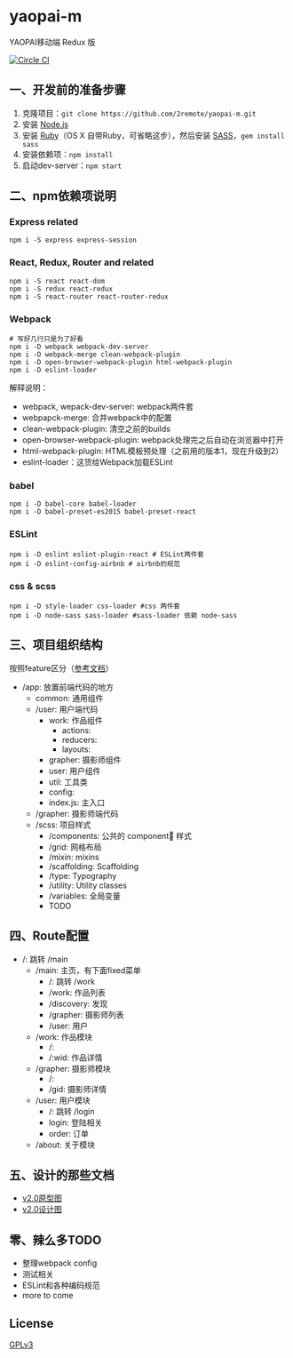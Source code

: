 # yaopai-m

YAOPAI移动端 Redux 版

[![Circle CI](https://circleci.com/gh/2remote/yaopai-m.svg?style=svg)](https://circleci.com/gh/2remote/yaopai-m)

## 一、开发前的准备步骤

1. 克隆项目：`git clone https://github.com/2remote/yaopai-m.git`
2. 安装 [Node.js](https://nodejs.org/)
3. 安装 [Ruby](https://www.ruby-lang.org/en/)（OS X 自带Ruby，可省略这步），然后安装 [SASS](http://sass-lang.com/)，`gem install sass`
4. 安装依赖项：`npm install`
5. 启动dev-server：`npm start`

## 二、npm依赖项说明

### Express related

```
npm i -S express express-session
```

### React, Redux, Router and related

```
npm i -S react react-dom
npm i -S redux react-redux
npm i -S react-router react-router-redux
```

### Webpack

```
# 写好几行只是为了好看
npm i -D webpack webpack-dev-server
npm i -D webpack-merge clean-webpack-plugin
npm i -D open-browser-webpack-plugin html-webpack-plugin
npm i -D eslint-loader
```

解释说明：

* webpack, wepack-dev-server: webpack两件套
* webpapck-merge: 合并webpack中的配置
* clean-webpack-plugin: 清空之前的builds
* open-browser-webpack-plugin: webpack处理完之后自动在浏览器中打开
* html-webpack-plugin: HTML模板预处理（之前用的版本1，现在升级到2）
* eslint-loader：这货给Webpack加载ESLint

### babel

```
npm i -D babel-core babel-loader
npm i -D babel-preset-es2015 babel-preset-react
```

### ESLint

```
npm i -D eslint eslint-plugin-react # ESLint两件套
npm i -D eslint-config-airbnb # airbnb的规范
```

### css & scss
```
npm i -D style-loader css-loader #css 两件套
npm i -D node-sass sass-loader #sass-loader 依赖 node-sass
```

## 三、项目组织结构

按照feature区分（[参考文档](http://jaysoo.ca/2016/02/28/organizing-redux-application/)）

* /app: 放置前端代码的地方
  * common: 通用组件
  * /user: 用户端代码
    * work: 作品组件
      * actions:
      * reducers:
      * layouts:
    * grapher: 摄影师组件
    * user: 用户组件
    * util: 工具类
    * config:
    * index.js: 主入口
  * /grapher: 摄影师端代码
  * /scss: 项目样式
    * /components: 公共的 component 样式
    * /grid: 网格布局
    * /mixin: mixins
    * /scaffolding: Scaffolding
    * /type: Typography
    * /utility: Utility classes
    * /variables: 全局变量
    * TODO

## 四、Route配置

* /: 跳转 /main
  * /main: 主页，有下面fixed菜单
    * /: 跳转 /work
    * /work: 作品列表
    * /discovery: 发现
    * /grapher: 摄影师列表
    * /user: 用户
  * /work: 作品模块
    * /:
    * /:wid: 作品详情
  * /grapher: 摄影师模块
    * /:
    * /gid: 摄影师详情
  * /user: 用户模块
    * /: 跳转 /login
    * login: 登陆相关
    * order: 订单
  * /about: 关于模块

## 五、设计的那些文档

* [v2.0原型图](https://modao.cc/app/CkzEf0JcX2bFNKDRISLDJd2aSLolzik)
* [v2.0设计图](http://2remote.github.io/yaopai-design/)

## 零、辣么多TODO

* 整理webpack config
* 测试相关
* ESLint和各种编码规范
* more to come

## License

[GPLv3](http://www.gnu.org/licenses/gpl-3.0.en.html)
